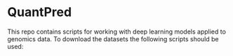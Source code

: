 # QuantPred

This repo contains scripts for working with deep learning models applied to genomics data.
To download the datasets the following scripts should be used:

